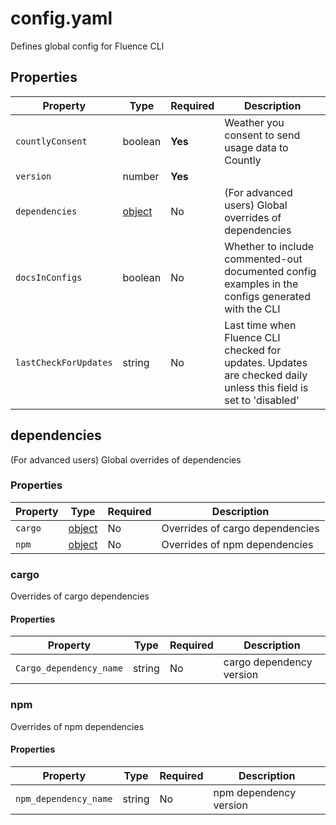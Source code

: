 # config.yaml

Defines global config for Fluence CLI

## Properties

| Property              | Type                    | Required | Description                                                                                                      |
|-----------------------|-------------------------|----------|------------------------------------------------------------------------------------------------------------------|
| `countlyConsent`      | boolean                 | **Yes**  | Weather you consent to send usage data to Countly                                                                |
| `version`             | number                  | **Yes**  |                                                                                                                  |
| `dependencies`        | [object](#dependencies) | No       | (For advanced users) Global overrides of dependencies                                                            |
| `docsInConfigs`       | boolean                 | No       | Whether to include commented-out documented config examples in the configs generated with the CLI                |
| `lastCheckForUpdates` | string                  | No       | Last time when Fluence CLI checked for updates. Updates are checked daily unless this field is set to 'disabled' |

## dependencies

(For advanced users) Global overrides of dependencies

### Properties

| Property | Type             | Required | Description                     |
|----------|------------------|----------|---------------------------------|
| `cargo`  | [object](#cargo) | No       | Overrides of cargo dependencies |
| `npm`    | [object](#npm)   | No       | Overrides of npm dependencies   |

### cargo

Overrides of cargo dependencies

#### Properties

| Property                | Type   | Required | Description              |
|-------------------------|--------|----------|--------------------------|
| `Cargo_dependency_name` | string | No       | cargo dependency version |

### npm

Overrides of npm dependencies

#### Properties

| Property              | Type   | Required | Description            |
|-----------------------|--------|----------|------------------------|
| `npm_dependency_name` | string | No       | npm dependency version |


